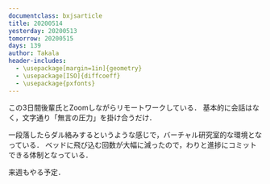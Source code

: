```yaml
---
documentclass: bxjsarticle
title: 20200514
yesterday: 20200513
tomorrow: 20200515
days: 139
author: Takala
header-includes:
  - \usepackage[margin=1in]{geometry}
  - \usepackage[ISO]{diffcoeff}
  - \usepackage{pxfonts}
---
```



この3日間後輩氏とZoomしながらリモートワークしている．
基本的に会話はなく，文字通り「無言の圧力」を掛け合うだけ．



一段落したらダル絡みするというような感じで，バーチャル研究室的な環境となっている．
ベッドに飛び込む回数が大幅に減ったので，わりと進捗にコミットできる体制となっている．


来週もやる予定．